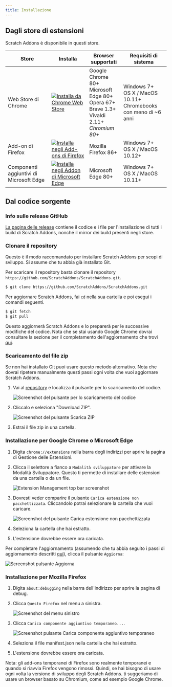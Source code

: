 ```yaml
---
title: Installazione
---
```


## Dagli store di estensioni

Scratch Addons è disponibile in questi store.

| Store | Installa | Browser supportati | Requisiti di sistema |
| - | - | - | - |
| Web Store di Chrome | [![Installa da Chrome Web Store](https://img.shields.io/chrome-web-store/v/fbeffbjdlemaoicjdapfpikkikjoneco?style=flat-square&logo=google-chrome&logoColor=white&label=install&color=4285F4)](https://chrome.google.com/webstore/detail/fbeffbjdlemaoicjdapfpikkikjoneco) | Google Chrome 80+<br />Microsoft Edge 80+<br />Opera 67+<br />Brave 1.3+<br />Vivaldi 2.11+<br />*Chromium 80+* | Windows 7+<br />OS X / MacOS 10.11+<br />Chromebooks con meno di ~6 anni
| Add-on di Firefox | [![Installa negli Add-ons di Firefox](https://img.shields.io/amo/v/scratch-messaging-extension?style=flat-square&logo=firefox-browser&logoColor=white&label=install&color=FF7139)](https://addons.mozilla.org/firefox/addon/scratch-messaging-extension/) | Mozilla Firefox 86+ | Windows 7+<br />OS X / MacOS 10.12+
| Componenti aggiuntivi di Microsoft Edge | [![Installa negli Addon di Microsoft Edge](https://img.shields.io/badge/dynamic/json?style=flat-square&logo=microsoftedge&logoColor=white&label=install&color=0078D7&prefix=v&query=%24.version&url=https%3A%2F%2Fmicrosoftedge.microsoft.com%2Faddons%2Fgetproductdetailsbycrxid%2Filiepgjnemckemgnledoipfiilhajdjj)](https://microsoftedge.microsoft.com/addons/detail/iliepgjnemckemgnledoipfiilhajdjj) | Microsoft Edge 80+ | Windows 7+<br />OS X / MacOS 10.11+

## Dal codice sorgente

### Info sulle release GitHub

[La pagina delle release](https://github.com/ScratchAddons/ScratchAddons/releases) contiene il codice e i file per l'installazione di tutti i build di Scratch Addons, nonché il mirror dei build presenti negli store.

### Clonare il repository

Questo è il modo raccomandato per installare Scratch Addons per scopi di sviluppo. Si assume che tu abbia già installato Git.

Per scaricare il repository basta clonare il repository `https://github.com/ScratchAddons/ScratchAddons.git`.

```sh
$ git clone https://github.com/ScratchAddons/ScratchAddons.git
```
Per aggiornare Scratch Addons, fai `cd` nella sua cartella e poi esegui i comandi seguenti.

```sh
$ git fetch
$ git pull
```

Questo aggiornerà Scratch Addons e lo preparerà per le successive modifiche del codice. Nota che se stai usando Google Chrome dovrai consultare la sezione per il completamento dell'aggiornamento che trovi [qui](#install-on-google-chrome).


### Scaricamento del file zip

Se non hai installato Git puoi usare questo metodo alternativo. Nota che dovrai ripetere manualmente questi passi ogni volta che vuoi aggiornare Scratch Addons.

1. Vai al [repository](https://github.com/ScratchAddons/ScratchAddons) e localizza il pulsante per lo scaricamento del codice.

   ![Screenshot del pulsante per lo scaricamento del codice](/assets/img/docs/download-code-button.png)

2. Cliccalo e seleziona "Download ZIP".

   ![Screenshot del pulsante Scarica ZIP](/assets/img/docs/download-zipball-button.png)

3. Estrai il file zip in una cartella.

### Installazione per Google Chrome o Microsoft Edge

1. Digita `chrome://extensions` nella barra degli indirizzi per aprire la pagina di Gestione delle Estensioni.

2. Clicca il selettore a fianco a `Modalità sviluppatore` per attivare la Modalità Sviluppatore. Questo ti permette di installare delle estensioni da una cartella o da un file.

   ![Extension Management top bar screenshot](/assets/img/docs/developer-mode-toggle.png)

3. Dovresti veder comparire il pulsante `Carica estensione non pacchettizzata`. Cliccandolo potrai selezionare la cartella che vuoi caricare.

   ![Screenshot del pulsante Carica estensione non pacchettizzata](/assets/img/docs/load-unpacked-button.png)

4. Seleziona la cartella che hai estratto.
5. L'estensione dovrebbe essere ora caricata.

Per completare l'aggiornamento (assumendo che tu abbia seguito i passi di aggiornamento descritti [qui](#cloning-the-repository)), clicca il pulsante `Aggiorna`:

![Screenshot pulsante Aggiorna](/assets/img/docs/update-button.png)


### Installazione per Mozilla Firefox

1. Digita `about:debugging` nella barra dell'indirizzo per aprire la pagina di debug.

2. Clicca `Questo Firefox` nel menu a sinistra.

   ![Screenshot del menu sinistro](/assets/img/docs/left-hand-menu.png)

4. Clicca `Carica componente aggiuntivo temporaneo...`.

   ![Screenshot pulsante Carica componente aggiuntivo temporaneo](/assets/img/docs/load-addon.png)

6. Seleziona il file manifest.json nella cartella che hai estratto.
7. L'estensione dovrebbe essere ora caricata.

Nota: gli add-ons temporanei di Firefox sono realmente temporanei e quando si riavvia Firefox vengono rimossi. Quindi, se hai bisogno di usare ogni volta la versione di sviluppo degli Scratch Addons. ti suggeriamo di usare un browser basato su Chromium, come ad esempio Google Chrome.

